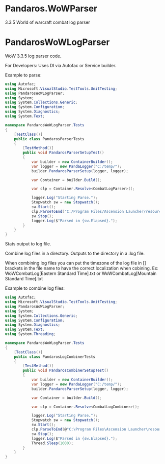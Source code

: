 # Pandaros.WoWParser
3.3.5 World of warcraft combat log parser

# PandarosWoWLogParser

WoW 3.3.5 log parser code.

For Developers:
Uses DI via Autofac or Service builder.

Example to parse:

```c#
using Autofac;
using Microsoft.VisualStudio.TestTools.UnitTesting;
using PandarosWoWLogParser;
using System;
using System.Collections.Generic;
using System.Configuration;
using System.Diagnostics;
using System.Text;

namespace PandarosWoWLogParser.Tests
{
    [TestClass()]
    public class PandarosParserTests
    {
        [TestMethod()]
        public void PandarosParserSetupTest()
        {
            var builder = new ContainerBuilder();
            var logger = new PandaLogger("C:/temp/");
            builder.PandarosParserSetup(logger, logger);

            var Container = builder.Build();

            var clp = Container.Resolve<CombatLogParser>();

            logger.Log("Starting Parse.");
            Stopwatch sw = new Stopwatch();
            sw.Start();
            clp.ParseToEnd("C:/Program Files/Ascension Launcher/resources/client/Logs/WoWCombatLog.log");
            sw.Stop();
            logger.Log($"Parsed in {sw.Elapsed}.");
        }
    }
}
```

Stats output to log file.

Combine log files in a directory. Outputs to the directory in a .log file.

When combining log files you can put the timezone of the log file in [] brackets in the file name to have the correct localization when cobining. Ex: WoWCombatLog[Eastern Standard Time].txt or WoWCombatLog[Mountain Standard Time].txt

Example to combine log files:

```c#
using Autofac;
using Microsoft.VisualStudio.TestTools.UnitTesting;
using PandarosWoWLogParser;
using System;
using System.Collections.Generic;
using System.Configuration;
using System.Diagnostics;
using System.Text;
using System.Threading;

namespace PandarosWoWLogParser.Tests
{
    [TestClass()]
    public class PandarosLogCombinerTests
    {
        [TestMethod()]
        public void PandarosCombinerSetupTest()
        {
            var builder = new ContainerBuilder();
            var logger = new PandaLogger("C:/temp/");
            builder.PandarosParserSetup(logger, logger);

            var Container = builder.Build();

            var clp = Container.Resolve<CombatLogCombiner>();

            logger.Log("Starting Parse.");
            Stopwatch sw = new Stopwatch();
            sw.Start();
            clp.ParseToEnd(@"C:\Program Files\Ascension Launcher\resources\client\Logs\1025\");
            sw.Stop();
            logger.Log($"Parsed in {sw.Elapsed}.");
            Thread.Sleep(1000);
        }
    }
}
```

